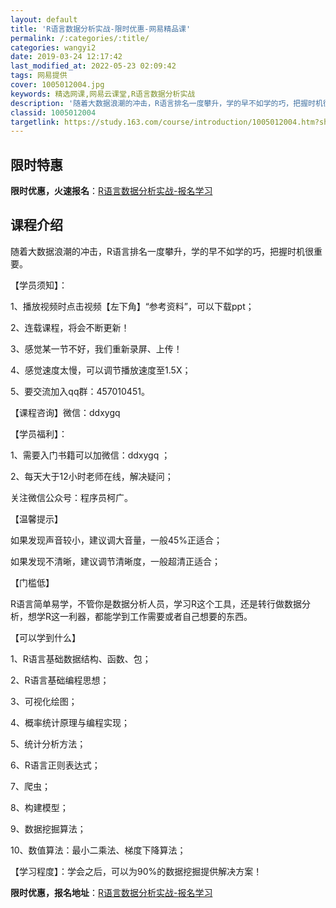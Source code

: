 ```yaml
---
layout: default
title: 'R语言数据分析实战-限时优惠-网易精品课'
permalink: /:categories/:title/
categories: wangyi2
date: 2019-03-24 12:17:42
last_modified_at: 2022-05-23 02:09:42
tags: 网易提供
cover: 1005012004.jpg
keywords: 精选网课,网易云课堂,R语言数据分析实战
description: '随着大数据浪潮的冲击，R语言排名一度攀升，学的早不如学的巧，把握时机很重要。【学员须知】：1、播放视频时点击视频【左下角'
classid: 1005012004
targetlink: https://study.163.com/course/introduction/1005012004.htm?share=1&shareId=1025206652&utm_campaign=share&utm_medium=iphoneShare&utm_source=&utm_u=1025206652
---
```


## 限时特惠

**限时优惠，火速报名**：[R语言数据分析实战-报名学习](https://study.163.com/course/introduction/1005012004.htm?share=1&shareId=1025206652&utm_campaign=share&utm_medium=iphoneShare&utm_source=&utm_u=1025206652)

## 课程介绍

随着大数据浪潮的冲击，R语言排名一度攀升，学的早不如学的巧，把握时机很重要。



【学员须知】：

1、播放视频时点击视频【左下角】“参考资料”，可以下载ppt；

2、连载课程，将会不断更新！

3、感觉某一节不好，我们重新录屏、上传！

4、感觉速度太慢，可以调节播放速度至1.5X；

5、要交流加入qq群：457010451。



【课程咨询】微信：ddxygq



【学员福利】：

1、需要入门书籍可以加微信：ddxygq ；

2、每天大于12小时老师在线，解决疑问；



关注微信公众号：程序员柯广。



【温馨提示】

如果发现声音较小，建议调大音量，一般45%正适合；

如果发现不清晰，建议调节清晰度，一般超清正适合；



【门槛低】

R语言简单易学，不管你是数据分析人员，学习R这个工具，还是转行做数据分析，想学R这一利器，都能学到工作需要或者自己想要的东西。



【可以学到什么】

1、R语言基础数据结构、函数、包；

2、R语言基础编程思想；

3、可视化绘图；

4、概率统计原理与编程实现；

5、统计分析方法；

6、R语言正则表达式；

7、爬虫；

8、构建模型；

9、数据挖掘算法；

10、数值算法：最小二乘法、梯度下降算法；



【学习程度】：学会之后，可以为90%的数据挖掘提供解决方案！

**限时优惠，报名地址**：[R语言数据分析实战-报名学习](https://study.163.com/course/introduction/1005012004.htm?share=1&shareId=1025206652&utm_campaign=share&utm_medium=iphoneShare&utm_source=&utm_u=1025206652)

